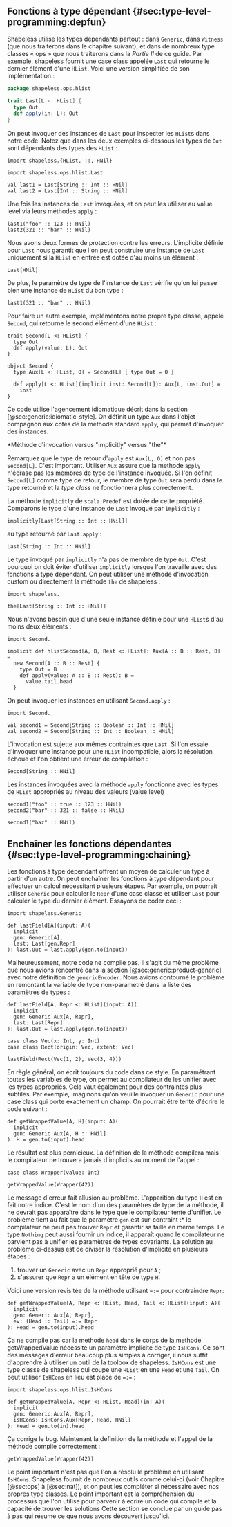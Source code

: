 ## Fonctions à type dépendant {#sec:type-level-programming:depfun}

Shapeless utilise les types dépendants partout :
dans `Generic`, dans `Witness` (que nous traiterons dans le chapitre suivant),
et dans de nombreux type classes « ops » que
nous traiterons dans la *Partie II* de ce guide.
Par exemple, shapeless fournit une case class appelée `Last`
qui retourne le dernier élément d'une `HList`.
Voici une version simplifiée de son implémentation :

```scala
package shapeless.ops.hlist

trait Last[L <: HList] {
  type Out
  def apply(in: L): Out
}
```

On peut invoquer des instances de `Last`
pour inspecter les `HList`s dans notre code.
Notez que dans les deux exemples ci-dessous
les types de `Out` sont dépendants des types des `HList` :

```tut:book:silent
import shapeless.{HList, ::, HNil}

import shapeless.ops.hlist.Last
```

```tut:book
val last1 = Last[String :: Int :: HNil]
val last2 = Last[Int :: String :: HNil]
```
Une fois les instances de `Last` invoquées,
et on peut les utiliser au value level
via leurs méthodes `apply` :

```tut:book
last1("foo" :: 123 :: HNil)
last2(321 :: "bar" :: HNil)
```

Nous avons deux formes de protection contre les erreurs.
L'implicite définie pour `Last` nous garantit que
l'on peut construire une instance de `Last` uniquement si
la `HList` en entrée est dotée d'au moins un élément :

```tut:book:fail
Last[HNil]
```

De plus, le paramètre de type de l'instance de `Last`
vérifie qu'on lui passe bien
une instance de `HList` du bon type :

```tut:book:fail
last1(321 :: "bar" :: HNil)
```

Pour faire un autre exemple, implémentons notre propre
type classe, appelé `Second`,
qui retourne le second élément d'une `HList` :

```tut:book:silent
trait Second[L <: HList] {
  type Out
  def apply(value: L): Out
}

object Second {
  type Aux[L <: HList, O] = Second[L] { type Out = O }

  def apply[L <: HList](implicit inst: Second[L]): Aux[L, inst.Out] =
    inst
}
```

Ce code utilise l'agencement idiomatique
décrit dans la section [@sec:generic:idiomatic-style].
On définit un type `Aux` dans l'objet compagnon aux cotés de la
méthode standard `apply`, qui permet d'invoquer des instances.

<div class="callout callout-warning">
*Méthode d'invocation versus "implicitly" versus "the"*

Remarquez que le type de retour d'`apply` est `Aux[L, O]` et non pas `Second[L]`.
C'est important.
Utiliser `Aux` assure que la methode `apply`
n'écrase pas les membres de type de l'instance invoquée.
Si l'on définit `Second[L]` comme type de retour,
le membre de type `Out` sera perdu dans le type retourné et
la *type class* ne fonctionnera plus correctement.

La méthode `implicitly` de `scala.Predef` est dotée de cette propriété.
Comparons le type d'une instance de `Last` invoqué par `implicitly` :


```tut:book
implicitly[Last[String :: Int :: HNil]]
```

au type retourné par  `Last.apply` :

```tut:book
Last[String :: Int :: HNil]
```

Le type invoqué par `implicitly` n'a pas de membre de type `Out`.
C'est pourquoi on doit éviter d'utiliser `implicitly`
lorsque l'on travaille avec des fonctions à type dépendant.
On peut utiliser une méthode d'invocation custom ou directement
la méthode `the` de shapeless :

```tut:book:silent
import shapeless._
```

```tut:book
the[Last[String :: Int :: HNil]]
```
</div>

Nous n'avons besoin que d'une seule instance
définie pour une `HList`s d'au moins deux éléments :


```tut:book:invisible
import Second._
```

```tut:book:silent
implicit def hlistSecond[A, B, Rest <: HList]: Aux[A :: B :: Rest, B] =
  new Second[A :: B :: Rest] {
    type Out = B
    def apply(value: A :: B :: Rest): B =
      value.tail.head
  }
```

On peut invoquer les instances en utilisant `Second.apply` :

```tut:book:invisible
import Second._
```

```tut:book
val second1 = Second[String :: Boolean :: Int :: HNil]
val second2 = Second[String :: Int :: Boolean :: HNil]
```

L'invocation est sujette aux mêmes contraintes que `Last`.
Si l'on essaie d'invoquer une instance pour une `HList` incompatible,
alors la résolution échoue et l'on obtient une erreur de compilation :


```tut:book:fail
Second[String :: HNil]
```
Les instances invoquées avec la méthode `apply` fonctionne
avec les types de `HList` appropriés au niveau des valeurs (value level)

```tut:book
second1("foo" :: true :: 123 :: HNil)
second2("bar" :: 321 :: false :: HNil)
```

```tut:book:fail
second1("baz" :: HNil)
```

## Enchaîner les fonctions dépendantes {#sec:type-level-programming:chaining}
Les fonctions à type dépendant offrent un
moyen de calculer un type à partir d'un autre.
On peut enchaîner les fonctions à type dépendant
pour effectuer un calcul nécessitant plusieurs étapes.
Par exemple, on pourrait utiliser `Generic` pour calculer
le `Repr` d'une case classe et utiliser `Last`
pour calculer le type du dernier élément.
Essayons de coder ceci :


```tut:book:invisible
import shapeless.Generic
```

```tut:book:fail
def lastField[A](input: A)(
  implicit
  gen: Generic[A],
  last: Last[gen.Repr]
): last.Out = last.apply(gen.to(input))
```

Malheureusement, notre code ne compile pas.
Il s'agit du même problème que nous avions rencontré dans la section [@sec:generic:product-generic]
avec notre définition de `genericEncoder`.
Nous avions contourné le problème en remontant la variable
de type non-parametré dans la liste des paramètres de types :

```tut:book:silent
def lastField[A, Repr <: HList](input: A)(
  implicit
  gen: Generic.Aux[A, Repr],
  last: Last[Repr]
): last.Out = last.apply(gen.to(input))
```

```tut:book:invisible
case class Vec(x: Int, y: Int)
case class Rect(origin: Vec, extent: Vec)
```

```tut:book
lastField(Rect(Vec(1, 2), Vec(3, 4)))
```

En règle général, on écrit toujours du code dans ce style.
En paramétrant toutes les variables de type, on permet au compilateur
de les unifier avec les types appropriés.
Cela vaut également pour des contraintes plus subtiles.
Par exemple, imaginons qu'on veuille invoquer un `Generic` pour une case class
qui porte exactement un champ.
On pourrait être tenté d'écrire le code suivant :

```tut:book:silent
def getWrappedValue[A, H](input: A)(
  implicit
  gen: Generic.Aux[A, H :: HNil]
): H = gen.to(input).head
```

Le résultat est plus pernicieux.
La définition de la méthode compilera
mais le compilateur ne trouvera jamais
d'implicits au moment de l'appel :

```tut:book:silent
case class Wrapper(value: Int)
```

```tut:book:fail
getWrappedValue(Wrapper(42))
```

Le message d'erreur fait allusion au problème.
L'apparition du type `H` est en fait notre indice.
C'est le nom d'un des paramètres de type de la méthode,
il ne devrait pas apparaître
dans le type que le compilateur tente d'unifier.
Le problème tient au fait que le paramètre `gen` est sur-contraint :*
le compilateur ne peut pas trouver `Repr` *et* garantir sa taille en même temps.
Le type `Nothing` peut aussi fournir un indice,
il apparaît quand le compilateur ne parvient pas
à unifier les paramètres de types covariants.
La solution au problème ci-dessus est de diviser la résolution d'implicite en plusieurs étapes :

1. trouver un `Generic` avec un `Repr` approprié pour `A` ;
2. s'assurer que `Repr` a un élément en tête de type `H`.

Voici une version revisitée de la méthode
utilisant `=:=` pour contraindre `Repr`:


```tut:book:fail
def getWrappedValue[A, Repr <: HList, Head, Tail <: HList](input: A)(
  implicit
  gen: Generic.Aux[A, Repr],
  ev: (Head :: Tail) =:= Repr
): Head = gen.to(input).head
```

Ça ne compile pas
car la methode `head` dans le corps de la methode getWrappedValue
nécessite un paramètre implicite de type `IsHCons`.
Ce sont des messages d'erreur beaucoup plus simples à corriger,
il nous suffit d'apprendre à utiliser un outil de la toolbox de shapeless.
`IsHCons` est une type classe de shapeless qui coupe une `HList` en une `Head` et une `Tail`.
On peut utiliser `IsHCons` en lieu est place de  `=:=` :

```tut:book:silent
import shapeless.ops.hlist.IsHCons

def getWrappedValue[A, Repr <: HList, Head](in: A)(
  implicit
  gen: Generic.Aux[A, Repr],
  isHCons: IsHCons.Aux[Repr, Head, HNil]
): Head = gen.to(in).head
```

Ça corrige le bug.
Maintenant la definition de la méthode et
l'appel de la méthode compile correctement :


```tut:book
getWrappedValue(Wrapper(42))
```
Le point important n'est pas que
l'on a résolu le problème en utilisant `IsHCons`.
Shapeless fournit de nombreux outils comme celui-ci
(voir Chapitre [@sec:ops] à [@sec:nat]),
et on peut les compléter si nécessaire
avec nos propres type classes.
Le point important est la compréhension du processus
que l'on utilise pour parvenir à ecrire un code qui compile
et la capacité de trouver les solutions
Cette section se conclue par un
guide pas à pas qui résume
ce que nous avons découvert jusqu'ici.

